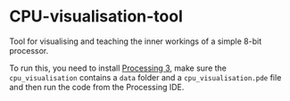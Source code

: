 # CPU-visualisation-tool
Tool for visualising and teaching the inner workings of a simple 8-bit processor.

To run this, you need to install [Processing 3](http://processing.org), make sure the `cpu_visualisation` contains a `data` folder and a `cpu_visualisation.pde` file and then run the code from the Processing IDE.
